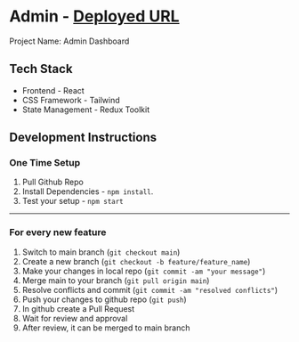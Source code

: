 # Admin - [Deployed URL](https://649d2718cfdb2b405a830009--cozy-elf-aed6c8.netlify.app/)

Project Name: Admin Dashboard

## Tech Stack

- Frontend - React
- CSS Framework - Tailwind
- State Management - Redux Toolkit

## Development Instructions

### One Time Setup

1. Pull Github Repo
2. Install Dependencies - `npm install`.
3. Test your setup - `npm start`

---

### For every new feature

1. Switch to main branch (`git checkout main`)
2. Create a new branch (`git checkout -b feature/feature_name`)
3. Make your changes in local repo (`git commit -am "your message"`)
4. Merge main to your branch (`git pull origin main`)
5. Resolve conflicts and commit (`git commit -am "resolved conflicts"`)
6. Push your changes to github repo (`git push`)
7. In github create a Pull Request
8. Wait for review and approval
9. After review, it can be merged to main branch
